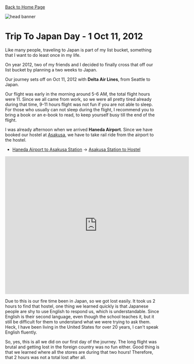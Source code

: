 [Back to Home Page](35.167.164.195)

<img src="https://s3-us-west-2.amazonaws.com/websiteportfolio2017/images/Japan/header/jpheader2.jpg" alt="head banner">

# Trip To Japan Day - 1 Oct 11, 2012

Like many people, traveling to Japan is part of my list bucket, something that I want to do least once in my life.

On year 2012, two of my friends and I  decided to finally cross that off our list bucket by planning a two weeks to Japan.

Our journey sets off on Oct 11, 2012 with  **Delta Air Lines**, from Seattle to Japan.

Our flight was early in the morning around 5-6 AM, the total flight hours were 11. Since we all came from work, so we were all pretty tired already during that time, 9-11 hours flight was not fun if you are not able to sleep. For those who usually can not sleep during the flight, I recommend you to bring a book or an e-book to read, to keep yourself busy till the end of the flight.


I was already afternoon when we arrived **Haneda Airport**. Since we have booked our hostel at [Asakusa](https://goo.gl/maps/gD7rsXhHbrS2), we have to take rail ride from the airport to the hostel.

- [Haneda Airport to Asakusa Station](https://goo.gl/maps/3CV99Fff5rP2) -> [Asakusa Station to Hostel](https://goo.gl/maps/bzN6zWhfq712)

<iframe src="https://www.google.com/maps/embed?pb=!1m28!1m12!1m3!1d3239.4405200166925!2d139.79355929990953!3d35.71538314075894!2m3!1f0!2f0!3f0!3m2!1i1024!2i768!4f13.1!4m13!3e2!4m5!1s0x60188eebfed4acc9%3A0xf51bf118d09db22e!2z44K144Oz44OR44Os44K55qSN56u5LCBKYXBhbiwg44CSMTExLTAwMzIgVMWNa3nFjS10bywgVGFpdMWNLWt1LCBBc2FrdXNhLCA1IENob21l4oiSNjfiiJI5!3m2!1d35.7216081!2d139.7981024!4m5!1s0x60188ec690127e2f%3A0xf41f021a3a02cff0!2sAsakusa+Station%2C+Japan!3m2!1d35.7105216!2d139.7978637!5e0!3m2!1sen!2sus!4v1509858299880" width="600" height="450" frameborder="0" style="border:0" allowfullscreen></iframe>

Due to this is our fire time been in Japan, so we got lost easily. It took us 2 hours to find that hostel, one thing we learned quickly is that Japanese people are shy to use English to respond us, which is understandable. Since English is their second language, even though the school teaches it, but it still be difficult for them to understand what we were trying to ask them. Heck, I have been living in the United States for over 20 years, I can't speak English fluently.

So, yes, this is all we did on our first day of the journey. The long flight was brutal and getting lost in the foreign country was no fun either. Good thing is that we learned where all the stores are during that two hours! Therefore, that 2 hours was not a total lost after all.
